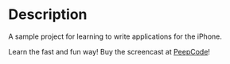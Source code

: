 Description
===========

A sample project for learning to write applications for the iPhone.

Learn the fast and fun way! Buy the screencast at [PeepCode](http://peepcode.com/products/iphone-view-controllers-part-i)!


